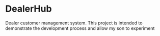 # DealerHub
Dealer customer management system. This project is intended to demonstrate the development process and allow my son to experiment
